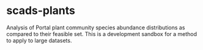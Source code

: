 # scads-plants

Analysis of Portal plant community species abundance distributions as compared to their feasible set. This is a development sandbox for a method to apply to large datasets.
